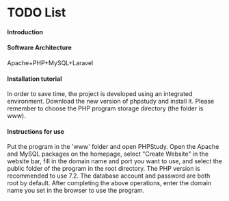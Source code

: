 # TODO List

#### Introduction



#### Software Architecture
Apache+PHP+MySQL+Laravel


#### Installation tutorial

In order to save time, the project is developed using an integrated environment. Download the new version of phpstudy
and install it. Please remember to choose the PHP program storage directory (the folder is www).
#### Instructions for use

Put the program in the 'www' folder and open PHPStudy. Open the Apache and MySQL packages on the homepage, select "Create
Website" in the website bar, fill in the domain name and port you want to use, and select the public folder of the 
program in the root directory. The PHP version is recommended to use 7.2. The database account and password are both 
root by default. After completing the above operations, enter the domain name you set in the browser to use the program.


